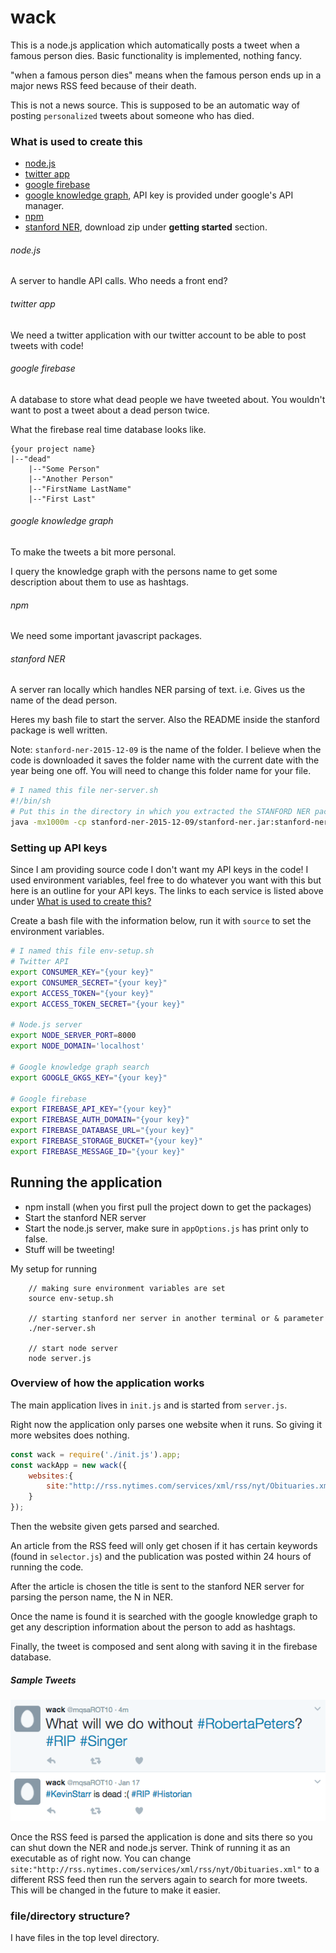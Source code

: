 # wack
This is a node.js application which automatically posts a tweet when a famous person dies.
Basic functionality is implemented, nothing fancy.

"when a famous person dies" means when the famous person ends up in a major news RSS feed because of their death.  

This is not a news source. This is supposed to be an automatic way of posting ``personalized`` tweets about someone who has died. 

### What is used to create this

- [node.js](https://nodejs.org/en/)
- [twitter app](https://apps.twitter.com/)
- [google firebase](https://firebase.google.com/)
- [google knowledge graph](https://www.google.com/intl/bn/insidesearch/features/search/knowledge.html), API key is provided under google's API manager.
- [npm](https://www.npmjs.com/)
- [stanford NER](http://nlp.stanford.edu/software/CRF-NER.shtml), download zip under **getting started** section.

###### node.js
A server to handle API calls. Who needs a front end?

###### twitter app
We need a twitter application with our twitter account to be able to post tweets with code!

###### google firebase
A database to store what dead people we have tweeted about. You wouldn't want to post a tweet about a dead person twice.

What the firebase real time database looks like.
```
{your project name}
|--"dead"
    |--"Some Person"
    |--"Another Person"
    |--"FirstName LastName"
    |--"First Last"
```

###### google knowledge graph
To make the tweets a bit more personal.

I query the knowledge graph with the persons name to get some description about them to use as hashtags. 

###### npm
We need some important javascript packages.

###### stanford NER
A server ran locally which handles NER parsing of text. i.e. Gives us the name of the dead person.

Heres my bash file to start the server. Also the README inside the stanford package is well written.

Note: `stanford-ner-2015-12-09` is the name of the folder. I believe when the code is downloaded it saves the folder name with the current date with the year being one off. You will need to change this folder name for your file. 
``` Bash
# I named this file ner-server.sh
#!/bin/sh
# Put this in the directory in which you extracted the STANFORD NER package.
java -mx1000m -cp stanford-ner-2015-12-09/stanford-ner.jar:stanford-ner-2015-12-09/lib/* edu.stanford.nlp.ie.NERServer  -loadClassifier stanford-ner-2015-12-09/classifiers/english.all.3class.distsim.crf.ser.gz -port 8080 -outputFormat inlineXML
```

### Setting up API keys
Since I am providing source code I don't want my API keys in the code! I used environment variables, feel free to do whatever you want with this but here is an outline for your API keys. The links to each service is listed above under [What is used to create this?](#what-is-used-to-create-this)

Create a bash file with the information below, run it with ``source`` to set the environment variables.
``` Bash
# I named this file env-setup.sh
# Twitter API
export CONSUMER_KEY="{your key}"
export CONSUMER_SECRET="{your key}"
export ACCESS_TOKEN="{your key}"
export ACCESS_TOKEN_SECRET="{your key}"

# Node.js server
export NODE_SERVER_PORT=8000
export NODE_DOMAIN='localhost'

# Google knowledge graph search
export GOOGLE_GKGS_KEY="{your key}"

# Google firebase
export FIREBASE_API_KEY="{your key}"
export FIREBASE_AUTH_DOMAIN="{your key}"
export FIREBASE_DATABASE_URL="{your key}"
export FIREBASE_STORAGE_BUCKET="{your key}"
export FIREBASE_MESSAGE_ID="{your key}"
```

## Running the application
- npm install (when you first pull the project down to get the packages)
- Start the stanford NER server
- Start the node.js server, make sure in ``appOptions.js`` has print only to false.
- Stuff will be tweeting!

My setup for running
```
    // making sure environment variables are set
    source env-setup.sh

    // starting stanford ner server in another terminal or & parameter
    ./ner-server.sh

    // start node server
    node server.js
```

### Overview of how the application works

The main application lives in ``init.js`` and is started from ``server.js``.

Right now the application only parses one website when it runs. So giving it more websites does nothing.

``` Javascript
const wack = require('./init.js').app;
const wackApp = new wack({
    websites:{
        site:"http://rss.nytimes.com/services/xml/rss/nyt/Obituaries.xml"
    }
});
```

Then the website given gets parsed and searched.

An article from the RSS feed will only get chosen if it has certain keywords (found in ``selector.js``) and the publication was posted within 24 hours of running the code.

After the article is chosen the title is sent to the stanford NER server for parsing the person name, the N in NER.

Once the name is found it is searched with the google knowledge graph to get any description information about the person to add as hashtags.

Finally, the tweet is composed and sent along with saving it in the firebase database.

##### Sample Tweets
![ScreenShot](https://github.com/nadr0/wack/blob/master/doc/tweets-screenshot.png)


Once the RSS feed is parsed the application is done and sits there so you can shut down the NER and node.js server. Think of running it as an executable as of right now. You can change ``site:"http://rss.nytimes.com/services/xml/rss/nyt/Obituaries.xml"`` to a different RSS feed then run the servers again to search for more tweets. This will be changed in the future to make it easier. 


### file/directory structure?
I have files in the top level directory. 

